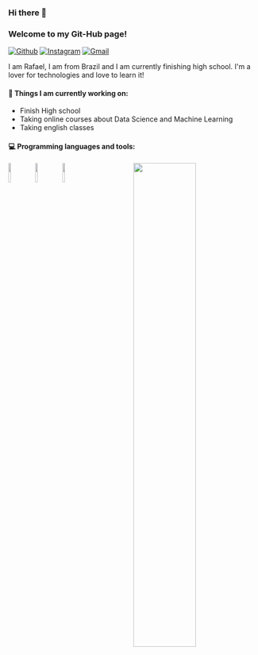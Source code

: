 ### Hi there 👋 
### Welcome to my Git-Hub page!

[![Github](https://img.shields.io/badge/-Github-000?style=flat&logo=Github&logoColor=white)](https://github.com/FernandoRoldan93)
[![Instagram](https://img.shields.io/badge/-Instagram-ff69ba?style=flat&logo=Instagram&logoColor=white)](https://www.instagram.com/rafael.fortes_/)
[![Gmail](https://img.shields.io/badge/-Gmail-c14438?style=flat&logo=Gmail&logoColor=white)](mailto:Fernando.Roldan.Zafra@gmail.com)

I am Rafael, I am from Brazil and I am currently finishing high school. I'm a lover for technologies and love to learn it!

#### 🌱 Things I am currently working on: 
- Finish High school  
- Taking online courses about Data Science and Machine Learning
- Taking english classes

#### :computer: Programming languages and tools: 
<p>
	<img width="50%" align="right" src="https://github-readme-stats.vercel.app/api?username=Rafael-Fortes&show_icons=true&hide_border=true" />

<code><img width="10%" src="https://www.vectorlogo.zone/logos/python/python-ar21.svg"></code>
<code><img width="10%" src="https://www.vectorlogo.zone/logos/git-scm/git-scm-ar21.svg"></code>
<code><img width="10%" src="https://www.vectorlogo.zone/logos/visualstudio_code/visualstudio_code-ar21.svg"></code>
</p>
